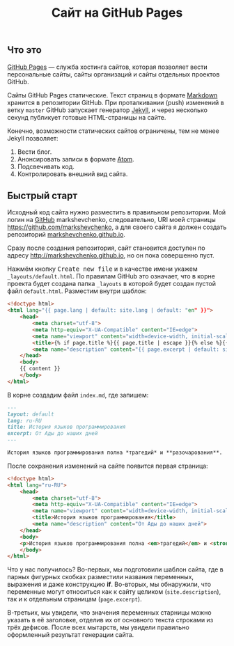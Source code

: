 ﻿---
title: Сайт на GitHub Pages
id: github-pages
---

## Что это

[GitHub Pages](https://pages.github.com/)&nbsp;&mdash; служба хостинга сайтов, которая позволяет вести персональные сайты, сайты организаций и сайты
отдельных проектов GitHub.

Сайты GitHub Pages статические. Текст страниц в формате [Markdown](https://daringfireball.net/projects/markdown/) хранится в репозитории GitHub.
При проталкивании (push) изменений в ветку `master` GitHub запускает генератор [Jekyll](https://jekyllrb.com/), и через несколько секунд
публикует готовые HTML-страницы на сайте.

Конечно, возможности статических сайтов ограничены, тем не менее Jekyll позволяет:

1. Вести блог.
1. Анонсировать записи в формате [Atom](https://tools.ietf.org/html/rfc4287).
1. Подсвечивать код.
1. Контролировать внешний вид сайта.

## Быстрый старт

Исходный код сайта нужно разместить в правильном репозитории. Мой логин на [GitHub](https://github.com/) markshevchenko, следовательно,
URI моей страницы https://github.com/markshevchenko, а для своего сайта я должен создать репозиторий
[markshevchenko.github.io](https://github.com/markshevchenko/markshevchenko.github.io).

Сразу после создания репозитория, сайт становится доступен по адресу http://markshevchenko.github.io, но он пока совершенно пуст.

Нажмём кнопку <kbd>Create new file</kbd> и в качестве имени укажем `_layouts/default.html`. По правилам GitHub это означает, что
в корне проекта будет создана папка `_layouts` в которой будет создан пустой файл `default.html`. Разместим внутри шаблон:

```html
<!doctype html>
<html lang="{{ page.lang | default: site.lang | default: "en" }}">
	<head>
		<meta charset="utf-8">
		<meta http-equiv="X-UA-Compatible" content="IE=edge">
		<meta name="viewport" content="width=device-width, initial-scale=1">
 		<title>{% if page.title %}{{ page.title | escape }}{% else %}{{ site.title | escape }}{% endif %}</title>
 		<meta name="description" content="{{ page.excerpt | default: site.description | strip_html | normalize_whitespace | truncate: 160 | escape }}">
	</head>
	<body>
	{{ content }}
	</body>
</html>
```

В корне создадим файл `index.md`, где запишем:

```markdown
---
layout: default
lang: ru-RU
title: История языков программирования
excerpt: От Ады до наших дней
---

История языков программирования полна *трагедий* и **разочарования**.
```

После сохранения изменений на сайте появится первая страница:

```html
<!doctype html>
<html lang="ru-RU">
	<head>
		<meta charset="utf-8">
		<meta http-equiv="X-UA-Compatible" content="IE=edge">
		<meta name="viewport" content="width=device-width, initial-scale=1">
 		<title>История языков программирования</title>
 		<meta name="description" content="От Ады до наших дней">
	</head>
	<body>
	<p>История языков программирования полна <em>трагедий</em> и <strong>разочарования</strong>.</p>
	</body>
</html>
```

Что у нас получилось? Во-первых, мы подготовили шаблон сайта, где в парных фигурных скобках разместили названия переменных, выражения и даже конструкцию
**if**. Во-вторых, мы обнаружили, что переменные могут относиться как к сайту целиком (`site.description`), так и к отдельным страницам (`page.excerpt`).

В-третьих, мы увидели, что значения переменных старницы можно указать в её заголовке, отделив их от основного текста строками из трёх дефисов.
После всех мытарств, мы увидели правильно оформленный результат генерации сайта.